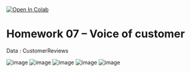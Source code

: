 <a href="https://colab.research.google.com/drive/1KKaoHcz-gIAooIpNzd1PlTZr0WXyC9Zm#scrollTo=oX-4xSdWstXh">
  <img src="https://colab.research.google.com/assets/colab-badge.svg" alt="Open In Colab"/>
</a>

# Homework 07 – Voice of customer 
Data : CustomerReviews

![image](https://user-images.githubusercontent.com/78222887/121564039-3a9f3a80-ca45-11eb-8b3c-52379c09bcd6.png)
![image](https://user-images.githubusercontent.com/78222887/121563664-d7ada380-ca44-11eb-8dfe-2bb48f127e7a.png)
![image](https://user-images.githubusercontent.com/78222887/121563740-e85e1980-ca44-11eb-9fd6-d3ce32315d7d.png)
![image](https://user-images.githubusercontent.com/78222887/121563780-f318ae80-ca44-11eb-9234-bad1afc3cd4a.png)
![image](https://user-images.githubusercontent.com/78222887/121563641-ce243b80-ca44-11eb-934b-cb345d21d441.png)
